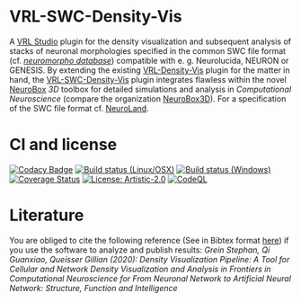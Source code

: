 VRL-SWC-Density-Vis
===================
A [VRL Studio](https://github.com/VRL-Studio/VRL-Studio) plugin for the density visualization and subsequent analysis of stacks of neuronal morphologies specified in the common SWC file format (cf. [*neuromorpho database*](http://neuromorpho.org)) compatible with e. g. Neurolucida, NEURON or GENESIS. By extending the existing [VRL-Density-Vis](https://github.com/NeuroBox3D/VRL-Density-Vis) plugin for the matter in hand, the [VRL-SWC-Density-Vis](https://github.com/stephanmg/VRL-SWC-Density-Vis) plugin integrates flawless within the novel [NeuroBox](http://neurobox.eu/) *3D* toolbox for detailed simulations and analysis in *Computational Neuroscience* (compare the organization [NeuroBox3D](https://github.com/NeuroBox3D)). For a specification of the SWC file format cf. [NeuroLand](http://www.neuronland.org/NLMorphologyConverter/MorphologyFormats/SWC/Spec.html).

# CI and license
[![Codacy Badge](https://api.codacy.com/project/badge/Grade/1363909ef6d445e7aa758f3b56fa6da5)](https://app.codacy.com/manual/stephan_5/VRL-SWC-Density-Vis?utm_source=github.com&utm_medium=referral&utm_content=stephanmg/VRL-SWC-Density-Vis&utm_campaign=Badge_Grade_Dashboard)
[![Build status (Linux/OSX)](https://api.travis-ci.org/stephanmg/VRL-SWC-Density-Vis.svg?branch=new_features)](https://travis-ci.org/stephanmg/VRL-SWC-Density-Vis)
[![Build status (Windows)](https://ci.appveyor.com/api/projects/status/mbp14vk1k591p5jk?svg=true)](https://ci.appveyor.com/project/stephanmg/vrl-swc-density-vis)
[![Coverage Status](https://coveralls.io/repos/stephanmg/VRL-SWC-Density-Vis/badge.png)](https://coveralls.io/r/stephanmg/VRL-SWC-Density-Vis)
[![License: Artistic-2.0](https://img.shields.io/badge/License-Artistic%202.0-0298c3.svg)](https://opensource.org/licenses/Artistic-2.0)
[![CodeQL](https://github.com/stephanmg/VRL-SWC-Density-Vis/actions/workflows/codeql-analysis.yml/badge.svg)](https://github.com/stephanmg/VRL-SWC-Density-Vis/actions/workflows/codeql-analysis.yml)

# Literature
You are obliged to cite the following reference (See in Bibtex format [here](https://github.com/stephanmg/VRL-SWC-Density-Vis/dvp.bib)) if you use the software to analyze and publish results: *Grein Stephan, Qi Guanxiao, Queisser Gillian (2020): Density Visualization Pipeline: A Tool for Cellular and Network Density Visualization and Analysis in Frontiers in Computational Neuroscience for From Neuronal Network to Artificial Neural Network: Structure, Function and Intelligence*
